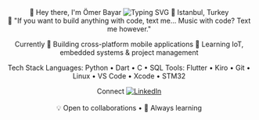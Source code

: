 <div align="center">
👋 Hey there, I'm Ömer Bayar
<img src="https://readme-typing-svg.herokuapp.com?font=Fira+Code&size=24&duration=3000&pause=1000&color=3B82F6&center=true&vCenter=true&width=500&lines=Full+Stack+Software+Developer" alt="Typing SVG" />
📍 Istanbul, Turkey
<br>
💬
"If you want to build anything with code, text me... Music with code? Text me however."
<br>

Currently
📱 Building cross-platform mobile applications
🔧 Learning IoT, embedded systems & project management

Tech Stack
Languages: Python • Dart • C • SQL
Tools: Flutter • Kiro • Git • Linux • VS Code • Xcode • STM32

Connect
<a href="https://linkedin.com/in/omerbayar34">
  <img src="https://img.shields.io/badge/LinkedIn-0A66C2?style=for-the-badge&logo=linkedin&logoColor=white" alt="LinkedIn" />
</a>
<br><br>
💡 Open to collaborations • 🚀 Always learning
</div>
